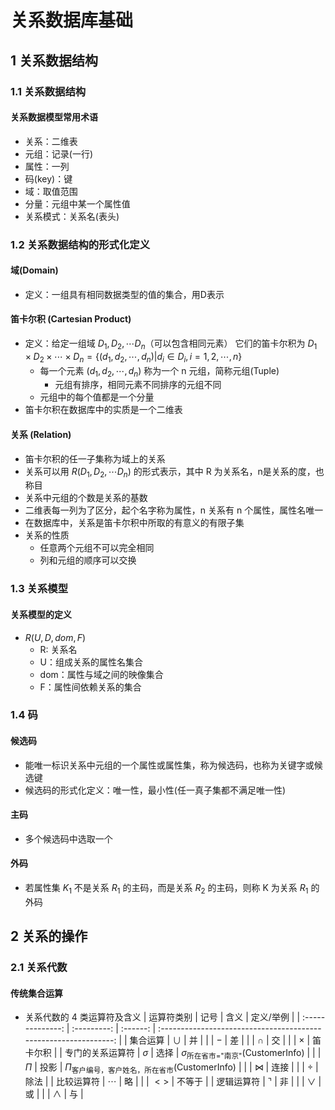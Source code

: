 <link rel="stylesheet" href="style.css">

<h1> 关系数据库基础 </h1>
<h2> 1 关系数据结构 </h2>
<h3> 1.1 关系数据结构 </h3>
<h4> 关系数据模型常用术语 </h4>

  - 关系：二维表
  - 元组：记录(一行)
  - 属性：一列
  - 码(key)：键
  - 域：取值范围
  - 分量：元组中某一个属性值
  - 关系模式：关系名(表头)

<h3> 1.2 关系数据结构的形式化定义 </h3>
<h4> 域(Domain) </h4>

  - 定义：一组具有相同数据类型的值的集合，用D表示

<h4> 笛卡尔积 (Cartesian Product) </h4>

  - 定义：给定一组域 $D_1,D_2,\cdots D_n$（可以包含相同元素） 它们的笛卡尔积为  $D_1 \times D_2 \times \cdots \times D_n=\{(d_1,d_2,\cdots,d_n)|d_i \in D_i,i=1,2,\cdots,n\}$
    - 每一个元素 $(d_1,d_2,\cdots,d_n)$ 称为一个 n 元组，简称元组(Tuple)
      - 元组有排序，相同元素不同排序的元组不同
    - 元组中的每个值都是一个分量
  - 笛卡尔积在数据库中的实质是一个二维表

<h4> 关系 (Relation) </h4>

  - 笛卡尔积的任一子集称为域上的关系
  - 关系可以用 $R(D_1,D_2,\cdots D_n)$ 的形式表示，其中 R 为关系名，n是关系的度，也称目
  - 关系中元组的个数是关系的基数
  - 二维表每一列为了区分，起个名字称为属性，n 关系有 n 个属性，属性名唯一
  - 在数据库中，关系是笛卡尔积中所取的有意义的有限子集
  - 关系的性质
    - 任意两个元组不可以完全相同
    - 列和元组的顺序可以交换

<h3> 1.3 关系模型 </h3>
<h4> 关系模型的定义 </h4>

  - $R(U,D,dom,F)$
    - R: 关系名
    - U：组成关系的属性名集合
    - dom：属性与域之间的映像集合
    - F：属性间依赖关系的集合

<h3> 1.4 码 </h3>
<h4> 候选码 </h4>

  - 能唯一标识关系中元组的一个属性或属性集，称为候选码，也称为关键字或候选键
  - 候选码的形式化定义：唯一性，最小性(任一真子集都不满足唯一性)

<h4> 主码 </h4>

  - 多个候选码中选取一个

<h4> 外码 </h4>

  - 若属性集 $K_1$ 不是关系 $R_1$ 的主码，而是关系 $R_2$ 的主码，则称 K 为关系 $R_1$ 的外码

<h2> 2 关系的操作 </h2>
<h3> 2.1 关系代数 </h3>
<h4> 传统集合运算 </h4>

  - 关系代数的 4 类运算符及含义
    |    运算符类别    |    记号     |   含义   |                            定义/举例                             |
    | :--------------: | :---------: | :------: | :--------------------------------------------------------------: |
    |     集合运算     |   $\cup$    |    并    |
    |                  |     $-$     |    差    |
    |                  |   $\cap$    |    交    |
    |                  |  $\times$   | 笛卡尔积 |
    | 专门的关系运算符 |  $\sigma$   |   选择   |      $\sigma_{\text{所在省市="南京"}}(\text{CustomerInfo})$      |
    |                  |    $\Pi$    |   投影   | $\Pi_{\text{客户编号，客户姓名，所在省市}}(\text{CustomerInfo})$ |
    |                  |   $\Join$   |   连接   |
    |                  |   $\div$    |   除法   |
    |    比较运算符    |  $\cdots$   |    略    |
    |                  |    $<>$     |  不等于  |
    |    逻辑运算符    | $\urcorner$ |    非    |
    |                  |   $\vee$    |    或    |
    |                  |  $\wedge$   |    与    |